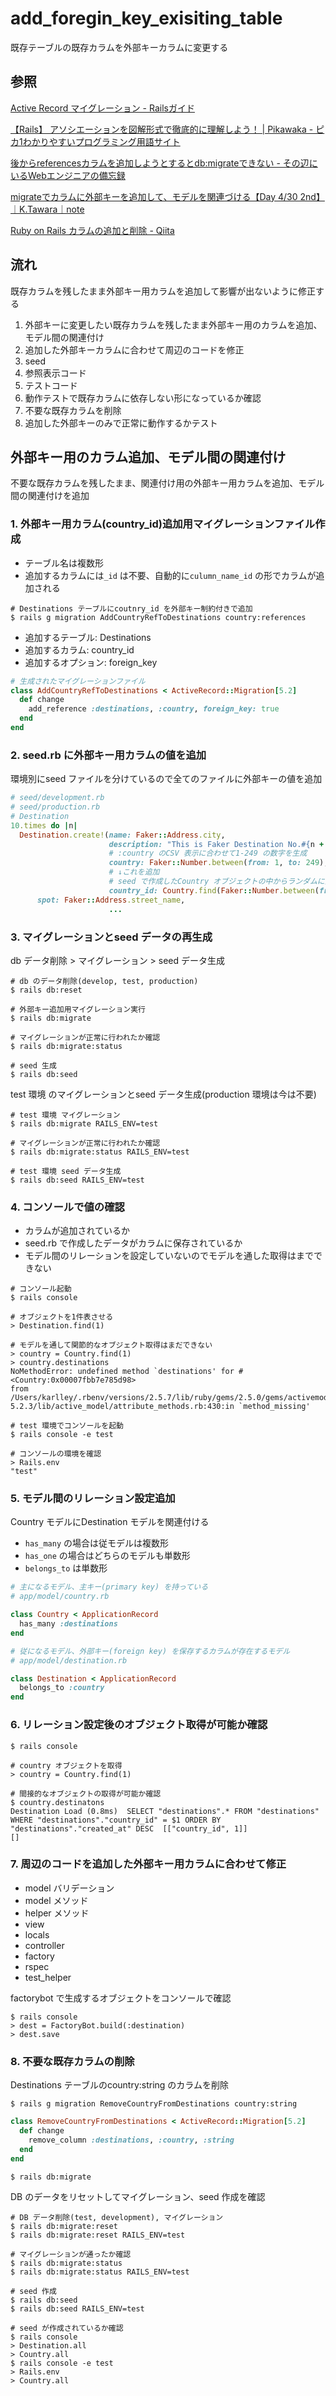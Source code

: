 # add_foregin_key_exisiting_table

既存テーブルの既存カラムを外部キーカラムに変更する

## 参照

[Active Record マイグレーション \- Railsガイド](https://railsguides.jp/active_record_migrations.html)

[【Rails】 アソシエーションを図解形式で徹底的に理解しよう！ \| Pikawaka \- ピカ1わかりやすいプログラミング用語サイト](https://pikawaka.com/rails/association)

[後からreferencesカラムを追加しようとするとdb:migrateできない \- その辺にいるWebエンジニアの備忘録](https://kossy-web-engineer.hatenablog.com/entry/2018/09/03/022121)

[migrateでカラムに外部キーを追加して、モデルを関連づける【Day 4/30 2nd】｜K\.Tawara｜note](https://note.com/kentarotawara/n/n47ab0894b4aa)

[Ruby on Rails カラムの追加と削除 \- Qiita](https://qiita.com/azusanakano/items/a2847e4e582b9a627e3a)

## 流れ

既存カラムを残したまま外部キー用カラムを追加して影響が出ないように修正する

1. 外部キーに変更したい既存カラムを残したまま外部キー用のカラムを追加、モデル間の関連付け
2. 追加した外部キーカラムに合わせて周辺のコードを修正
  1. seed
  2. 参照表示コード
  3. テストコード
3. 動作テストで既存カラムに依存しない形になっているか確認
4. 不要な既存カラムを削除
5. 追加した外部キーのみで正常に動作するかテスト

## 外部キー用のカラム追加、モデル間の関連付け

不要な既存カラムを残したまま、関連付け用の外部キー用カラムを追加、モデル間の関連付けを追加

### 1. 外部キー用カラム(country_id)追加用マイグレーションファイル作成

* テーブル名は複数形
* 追加するカラムには`_id` は不要、自動的に`culumn_name_id` の形でカラムが追加される

```Shell
# Destinations テーブルにcoutnry_id を外部キー制約付きで追加
$ rails g migration AddCountryRefToDestinations country:references
```

* 追加するテーブル: Destinations
* 追加するカラム: country_id
* 追加するオプション: foreign_key

```Ruby
# 生成されたマイグレーションファイル
class AddCountryRefToDestinations < ActiveRecord::Migration[5.2]
  def change
    add_reference :destinations, :country, foreign_key: true
  end
end
```

### 2. seed.rb に外部キー用カラムの値を追加

環境別にseed ファイルを分けているので全てのファイルに外部キーの値を追加

```Ruby
# seed/development.rb
# seed/production.rb
# Destination
10.times do |n|
  Destination.create!(name: Faker::Address.city,
                      description: "This is Faker Destination No.#{n + 1}!",
                      # :country のCSV 表示に合わせて1-249 の数字を生成
                      country: Faker::Number.between(from: 1, to: 249),
                      # ↓これを追加
                      # seed で作成したCountry オブジェクトの中からランダムに国を選択
                      country_id: Country.find(Faker::Number.between(from: 1, to: 249)).id,
      spot: Faker::Address.street_name,
                      ...
```

### 3. マイグレーションとseed データの再生成

db データ削除 > マイグレーション > seed データ生成

```Shell
# db のデータ削除(develop, test, production)
$ rails db:reset

# 外部キー追加用マイグレーション実行
$ rails db:migrate

# マイグレーションが正常に行われたか確認
$ rails db:migrate:status

# seed 生成
$ rails db:seed
```

test 環境 のマイグレーションとseed データ生成(production 環境は今は不要)

```Shell
# test 環境 マイグレーション
$ rails db:migrate RAILS_ENV=test

# マイグレーションが正常に行われたか確認
$ rails db:migrate:status RAILS_ENV=test

# test 環境 seed データ生成
$ rails db:seed RAILS_ENV=test
```

### 4. コンソールで値の確認

* カラムが追加されているか
* seed.rb で作成したデータがカラムに保存されているか
* モデル間のリレーションを設定していないのでモデルを通した取得はまでできない

```Shell
# コンソール起動
$ rails console

# オブジェクトを1件表させる
> Destination.find(1)

# モデルを通して関節的なオブジェクト取得はまだできない
> country = Country.find(1)
> country.destinations
NoMethodError: undefined method `destinations' for #<Country:0x00007fbb7e785d98>
from /Users/karlley/.rbenv/versions/2.5.7/lib/ruby/gems/2.5.0/gems/activemodel-5.2.3/lib/active_model/attribute_methods.rb:430:in `method_missing'

# test 環境でコンソールを起動
$ rails console -e test

# コンソールの環境を確認
> Rails.env
"test"
```

### 5. モデル間のリレーション設定追加

Country モデルにDestination モデルを関連付ける

* `has_many` の場合は従モデルは複数形
* `has_one` の場合はどちらのモデルも単数形
* `belongs_to` は単数形

```Ruby
# 主になるモデル、主キー(primary key) を持っている
# app/model/country.rb

class Country < ApplicationRecord
  has_many :destinations
end
```

```Ruby
# 従になるモデル、外部キー(foreign key) を保存するカラムが存在するモデル
# app/model/destination.rb

class Destination < ApplicationRecord
  belongs_to :country
end
```

### 6. リレーション設定後のオブジェクト取得が可能か確認

```Shell
$ rails console

# country オブジェクトを取得
> country = Country.find(1)

# 間接的なオブジェクトの取得が可能か確認
$ country.destinatons
Destination Load (0.8ms)  SELECT "destinations".* FROM "destinations" WHERE "destinations"."country_id" = $1 ORDER BY "destinations"."created_at" DESC  [["country_id", 1]]
[]
```

### 7. 周辺のコードを追加した外部キー用カラムに合わせて修正

* model バリデーション
* model メソッド
* helper メソッド
* view
* locals
* controller
* factory
* rspec
* test_helper

factorybot で生成するオブジェクトをコンソールで確認

```Shell
$ rails console
> dest = FactoryBot.build(:destination)
> dest.save
```

### 8. 不要な既存カラムの削除

Destinations テーブルのcountry:string のカラムを削除

```Shell
$ rails g migration RemoveCountryFromDestinations country:string
```

```Ruby
class RemoveCountryFromDestinations < ActiveRecord::Migration[5.2]
  def change
    remove_column :destinations, :country, :string
  end
end
```

```Shell
$ rails db:migrate
```

DB のデータをリセットしてマイグレーション、seed 作成を確認

```Shell
# DB データ削除(test, development), マイグレーション
$ rails db:migrate:reset
$ rails db:migrate:reset RAILS_ENV=test

# マイグレーションが通ったか確認
$ rails db:migrate:status
$ rails db:migrate:status RAILS_ENV=test

# seed 作成
$ rails db:seed
$ rails db:seed RAILS_ENV=test

# seed が作成されているか確認
$ rails console
> Destination.all
> Country.all
$ rails console -e test
> Rails.env
> Country.all
```
